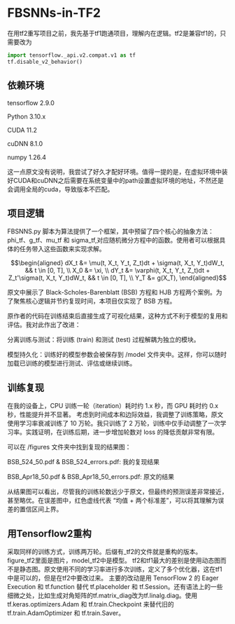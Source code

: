 ﻿# FBSNNs-in-TF2
在用tf2重写项目之前，我先基于tf1跑通项目，理解内在逻辑。tf2是兼容tf1的，只需要改为
```python
import tensorflow._api.v2.compat.v1 as tf
tf.disable_v2_behavior()
```

## 依赖环境
tensorflow 2.9.0 

Python	3.10.x	

CUDA	11.2	

cuDNN	8.1.0	

numpy	1.26.4	

这一点原文没有说明，我尝试了好久才配好环境。值得一提的是，在虚拟环境中装好CUDA和cuDNN之后需要在系统变量中的path设置虚拟环境的地址，不然还是会调用全局的cuda，导致版本不匹配。

## 项目逻辑
FBSNNS.py 脚本为算法提供了一个框架，其中预留了四个核心的抽象方法：phi_tf、g_tf、mu_tf 和 sigma_tf,对应随机微分方程中的函数。使用者可以根据具体的任务带入这些函数来实现求解。
```math
\begin{aligned}
    dX_t &= \mu(t, X_t, Y_t, Z_t)dt + \sigma(t, X_t, Y_t)dW_t, && t \in [0, T], \\
    X_0 &= \xi, \\
    dY_t &= \varphi(t, X_t, Y_t, Z_t)dt + Z_t'\sigma(t, X_t, Y_t)dW_t, && t \in [0, T], \\
    Y_T &= g(X_T),
\end{aligned}
```

原文中展示了 Black-Scholes-Barenblatt (BSB) 方程和 HJB 方程两个案例。为了聚焦核心逻辑并节约复现时间，本项目仅实现了 BSB 方程。

原作者的代码在训练结束后直接生成了可视化结果，这种方式不利于模型的复用和评估。我对此作出了改进：

分离训练与测试：将训练 (train) 和测试 (test) 过程解耦为独立的模块。

模型持久化：训练好的模型参数会被保存到 /model 文件夹中。这样，你可以随时加载已训练的模型进行测试、评估或继续训练。

## 训练复现

在我的设备上，CPU 训练一轮（iteration）耗时约 1.x 秒，而 GPU 耗时约 0.x 秒，性能提升并不显著。
考虑到时间成本和边际效益，我调整了训练策略，原文使用学习率衰减训练了 10 万轮。我只训练了 2 万轮，训练中仅手动调整了一次学习率。实践证明，在训练后期，进一步增加轮数对 loss 的降低贡献非常有限。

可以在 /figures 文件夹中找到复现的结果图：

BSB_524_50.pdf & BSB_524_errors.pdf: 我的复现结果

BSB_Apr18_50.pdf & BSB_Apr18_50_errors.pdf: 原文的结果

从结果图可以看出，尽管我的训练轮数远少于原文，但最终的预测误差非常接近，甚至略优。在误差图中，红色虚线代表 “均值 + 两个标准差”，可以将其理解为误差的置信区间上界。

## 用Tensorflow2重构

采取同样的训练方式，训练两万轮。后缀有_tf2的文件就是重构的版本。figure_tf2里面是图片，model_tf2中是模型。
tf2和tf1最大的差别是使用动态图而不是静态图。原文使用不同的学习率进行多次训练，定义了多个优化器，这在tf1中是可以的，但是在tf2中要改过来。
主要的改动是用 TensorFlow 2 的 Eager Execution 和 tf.function 替代 tf.placeholder 和 tf.Session。还有语法上的一些细微之处，比如生成对角矩阵的tf.matrix_diag改为tf.linalg.diag。使用 tf.keras.optimizers.Adam 和 tf.train.Checkpoint 来替代旧的 tf.train.AdamOptimizer 和 tf.train.Saver。





